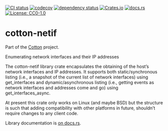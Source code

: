 [![CI status](https://github.com/pdh11/cotton/actions/workflows/ci.yml/badge.svg)](https://github.com/pdh11/cotton/actions)
[![codecov](https://codecov.io/gh/pdh11/cotton/branch/main/graph/badge.svg?token=SMSZEPGRHA)](https://codecov.io/gh/pdh11/cotton)
[![dependency status](https://deps.rs/repo/github/pdh11/cotton/status.svg)](https://deps.rs/repo/github/pdh11/cotton)
[![Crates.io](https://img.shields.io/crates/v/cotton-netif)](https://crates.io/crates/cotton-netif)
[![docs.rs](https://img.shields.io/docsrs/cotton-netif)](https://docs.rs/cotton-netif/latest/cotton_netif/)
[![License: CC0-1.0](https://img.shields.io/badge/License-CC0_1.0-lightgrey.svg)](http://creativecommons.org/publicdomain/zero/1.0/)

# cotton-netif

Part of the [Cotton](https://github.com/pdh11/cotton) project.

Enumerating network interfaces and their IP addresses

The cotton-netif library crate encapsulates the obtaining of the
host’s network interfaces and IP addresses. It supports both
static/synchronous listing (i.e., a snapshot of the current list of
network interfaces) using get_interfaces and dynamic/asynchronous
listing (i.e., getting events as network interfaces and addresses come
and go) using get_interfaces_async.

At present this crate only works on Linux (and maybe BSD) but the
structure is such that adding compatibility with other platforms in
future, shouldn’t require changes to any client code.

Library documentation is [on
docs.rs](https://docs.rs/cotton-netif/latest/cotton_netif/).
